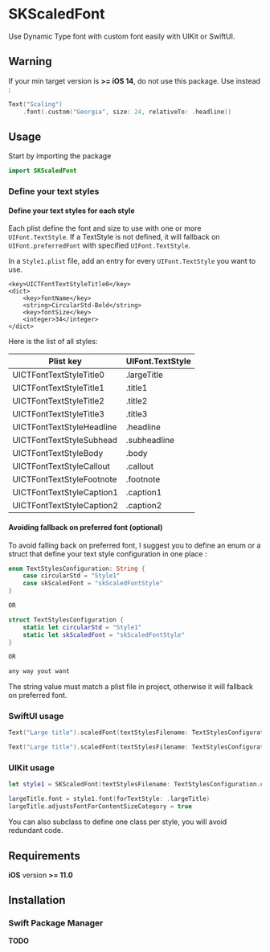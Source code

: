 # SKScaledFont

Use Dynamic Type font with custom font easily with UIKit or SwiftUI.

## Warning

If your min target version is **>= iOS 14**, do not use this package. Use instead :

```Swift
Text("Scaling")
    .font(.custom("Georgia", size: 24, relativeTo: .headline))
```

## Usage

Start by importing the package

```Swift
import SKScaledFont
```

### Define your text styles

#### Define your text styles for each style

Each plist define the font and size to use with one or more ```UIFont.TextStyle```.
If a TextStyle is not defined, it will fallback on ```UIFont.preferredFont``` with specified ```UIFont.TextStyle```.

In a ```Style1.plist``` file, add an entry for every ```UIFont.TextStyle``` you want to use.

```plist
<key>UICTFontTextStyleTitle0</key>
<dict>
    <key>fontName</key>
    <string>CircularStd-Bold</string>
    <key>fontSize</key>
    <integer>34</integer>
</dict>
```

Here is the list of all styles:

Plist key | UIFont.TextStyle 
--------- | ---------------- 
UICTFontTextStyleTitle0 | .largeTitle
UICTFontTextStyleTitle1 | .title1
UICTFontTextStyleTitle2 | .title2
UICTFontTextStyleTitle3 | .title3
UICTFontTextStyleHeadline | .headline
UICTFontTextStyleSubhead | .subheadline
UICTFontTextStyleBody | .body
UICTFontTextStyleCallout | .callout
UICTFontTextStyleFootnote | .footnote
UICTFontTextStyleCaption1 | .caption1
UICTFontTextStyleCaption2 | .caption2

#### Avoiding fallback on preferred font (optional)

To avoid falling back on preferred font, I suggest you to define an enum or a struct that define your text style configuration in one place :

```Swift
enum TextStylesConfiguration: String {
    case circularStd = "Style1"
    case skScaledFont = "skScaledFontStyle"
}

OR

struct TextStylesConfiguration {
    static let circularStd = "Style1"
    static let skScaledFont = "skScaledFontStyle"
}

OR

any way yout want
```

The string value must match a plist file in project, otherwise it will fallback on preferred font.

### SwiftUI usage

```Swift
Text("Large title").scaledFont(textStylesFilename: TextStylesConfiguration.skScaledFont.rawValue, style: .largeTitle)

Text("Large title").scaledFont(textStylesFilename: TextStylesConfiguration.circularStd.rawValue, style: .title1)
```

### UIKit usage

```Swift
let style1 = SKScaledFont(textStylesFilename: TextStylesConfiguration.circularStd.rawValue)

largeTitle.font = style1.font(forTextStyle: .largeTitle)
largeTitle.adjustsFontForContentSizeCategory = true
```

You can also subclass to define one class per style, you will avoid redundant code.

## Requirements

**iOS** version **>= 11.0**

## Installation

### Swift Package Manager

**TODO**